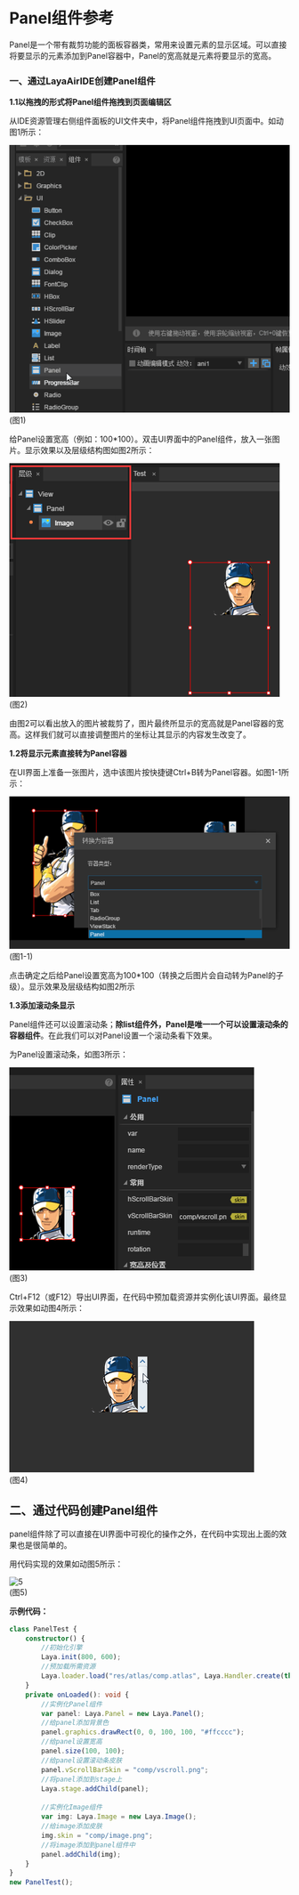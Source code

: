 # Panel组件参考

Panel是一个带有裁剪功能的面板容器类，常用来设置元素的显示区域。可以直接将要显示的元素添加到Panel容器中，Panel的宽高就是元素将要显示的宽高。

### 一、通过LayaAirIDE创建Panel组件

**1.1以拖拽的形式将Panel组件拖拽到页面编辑区**

从IDE资源管理右侧组件面板的UI文件夹中，将Panel组件拖拽到UI页面中。如动图1所示：

![1](img\1.gif)</br>(图1)

给Panel设置宽高（例如：100*100）。双击UI界面中的Panel组件，放入一张图片。显示效果以及层级结构图如图2所示：

![2](img\2.png)</br>(图2)

由图2可以看出放入的图片被裁剪了，图片最终所显示的宽高就是Panel容器的宽高。这样我们就可以直接调整图片的坐标让其显示的内容发生改变了。



**1.2将显示元素直接转为Panel容器**

在UI界面上准备一张图片，选中该图片按快捷键Ctrl+B转为Panel容器。如图1-1所示：

![1-1](img\1-1.png)</br>(图1-1)

点击确定之后给Panel设置宽高为100*100（转换之后图片会自动转为Panel的子级）。显示效果及层级结构如图2所示

**1.3添加滚动条显示**

Panel组件还可以设置滚动条；**除list组件外，Panel是唯一一个可以设置滚动条的容器组件**。在此我们可以对Panel设置一个滚动条看下效果。

为Panel设置滚动条，如图3所示：

![3](img\3.png)</br>(图3)

Ctrl+F12（或F12）导出UI界面，在代码中预加载资源并实例化该UI界面。最终显示效果如动图4所示：

![4](img\4.gif)</br>(图4)



## 二、通过代码创建Panel组件

panel组件除了可以直接在UI界面中可视化的操作之外，在代码中实现出上面的效果也是很简单的。

用代码实现的效果如动图5所示：

![5](E:\MyDocument\官网文档\官网补充文档\组件使用\panel属性详解\img\5.gif)</br>(图5)

**示例代码：**

```typescript
class PanelTest {
    constructor() {
        //初始化引擎
        Laya.init(800, 600);
        //预加载所需资源
        Laya.loader.load("res/atlas/comp.atlas", Laya.Handler.create(this, this.onLoaded));
    }
    private onLoaded(): void {
        //实例化Panel组件
        var panel: Laya.Panel = new Laya.Panel();
        //给panel添加背景色
        panel.graphics.drawRect(0, 0, 100, 100, "#ffcccc");
        //给panel设置宽高
        panel.size(100, 100);
        //给panel设置滚动条皮肤
        panel.vScrollBarSkin = "comp/vscroll.png";
        //将panel添加到stage上
        Laya.stage.addChild(panel);

        //实例化Image组件
        var img: Laya.Image = new Laya.Image();
        //给image添加皮肤
        img.skin = "comp/image.png";
        //将image添加到panel组件中
        panel.addChild(img);
    }
}
new PanelTest();
```

